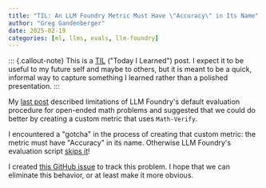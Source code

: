```yaml
---
title: "TIL: An LLM Foundry Metric Must Have \"Accuracy\" in Its Name"
author: "Greg Gandenberger"
date: 2025-02-19
categories: [ml, llms, evals, llm-foundry]
---
```


::: {.callout-note}
This is a [TIL](https://dev.to/jbranchaud/how-i-built-a-learning-machine-45k9) ("Today I Learned") post. I expect it to be useful to my future self and maybe to others, but it is meant to be a quick, informal way to capture something I learned rather than a polished presentation.
:::

My [last post](/posts/2025-02-18_til_llmfoundry-eval/) described limitations of LLM Foundry's default evaluation procedure for open-ended math problems and suggested that we could do better by creating a custom metric that uses `Math-Verify`.

I encountered a "gotcha" in the process of creating that custom metric: the metric must have "Accuracy" in its name. Otherwise LLM Foundry's evaluation script [skips it](https://github.com/mosaicml/llm-foundry/blob/08702d2a99da1548deac45e26dbf1b34438fe1d4/llmfoundry/command_utils/eval.py#L413-L414)!

I created [this GitHub issue](https://github.com/mosaicml/llm-foundry/issues/1722) to track this problem. I hope that we can eliminate this behavior, or at least make it more obvious.